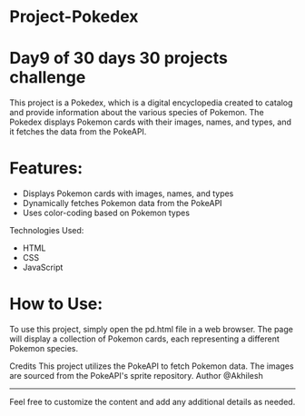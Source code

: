 # Project-Pokedex
# Day9 of 30 days 30 projects challenge

This project is a Pokedex, which is a digital encyclopedia created to catalog and provide information about the various species of Pokemon. The Pokedex displays Pokemon cards with their images, names, and types, and it fetches the data from the PokeAPI.

# Features:
- Displays Pokemon cards with images, names, and types
- Dynamically fetches Pokemon data from the PokeAPI
- Uses color-coding based on Pokemon types

Technologies Used:
- HTML
- CSS
- JavaScript
  
# How to Use:
To use this project, simply open the pd.html file in a web browser. The page will display a collection of Pokemon cards, each representing a different Pokemon species.

Credits
This project utilizes the PokeAPI to fetch Pokemon data. The images are sourced from the PokeAPI's sprite repository.
Author
@Akhilesh

-----

Feel free to customize the content and add any additional details as needed.
